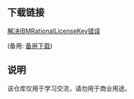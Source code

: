 

## 下载链接
[解决IBMRationalLicenseKey错误](https://pan.quark.cn/s/a146048cc6d4) 

(备用: [备用下载](https://pan.baidu.com/s/1flqYd41r1yCny1lV0au3Lw?pwd=1234))

## 说明

该仓库仅用于学习交流，请勿用于商业用途。

